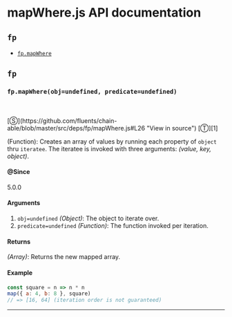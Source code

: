 # mapWhere.js API documentation

<!-- div class="toc-container" -->

<!-- div -->

## `fp`
* <a href="#fp-prototype-mapWhere"  data-meta="mapWhere obj undefined predicate undefined"  data-call="mapWhere obj undefined predicate undefined"  data-category="Object"  data-description="Function Creates an array of values by running each property of object thru iteratee The iteratee is invoked with three arguments value key object"  data-name="mapWhere"  data-member="fp"  data-all="meta mapWhere obj undefined predicate undefined call mapWhere obj undefined predicate undefined category Object description Function Creates an array of values by running each property of object thru n iteratee The iteratee is invoked with three arguments value key object name mapWhere member fp see notes todos klassProps" >`fp.mapWhere`</a>

<!-- /div -->

<!-- /div -->

<!-- div class="doc-container" -->

<!-- div -->

## `fp`

<!-- div -->

<h3 id="fp-prototype-mapWhere" data-member="fp" data-category="Object" data-name="mapWhere"><code>fp.mapWhere(obj=undefined, predicate=undefined)</code></h3>
<br>
<br>
[&#x24C8;](https://github.com/fluents/chain-able/blob/master/src/deps/fp/mapWhere.js#L26 "View in source") [&#x24C9;][1]

(Function): Creates an array of values by running each property of `object` thru
`iteratee`. The iteratee is invoked with three arguments: *(value, key, object)*.


#### @Since
5.0.0

#### Arguments
1. `obj=undefined` *(Object)*: The object to iterate over.
2. `predicate=undefined` *(Function)*: The function invoked per iteration.

#### Returns
*(Array)*: Returns the new mapped array.

#### Example
```js
const square = n => n * n
map({ a: 4, b: 8 }, square)
// => [16, 64] (iteration order is not guaranteed)

```
---

<!-- /div -->

<!-- /div -->

<!-- /div -->

 [1]: #fp "Jump back to the TOC."
